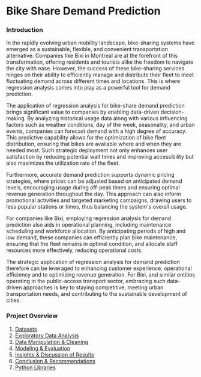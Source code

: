 # Bike Share Demand Prediction


### Introduction

In the rapidly evolving urban mobility landscape, bike-sharing systems have emerged as a sustainable, flexible, and convenient transportation alternative. Companies like Bixi in Montreal are at the forefront of this transformation, offering residents and tourists alike the freedom to navigate the city with ease. However, the success of these bike-sharing services hinges on their ability to efficiently manage and distribute their fleet to meet fluctuating demand across different times and locations. This is where regression analysis comes into play as a powerful tool for demand prediction.

The application of regression analysis for bike-share demand prediction brings significant value to companies by enabling data-driven decision-making. By analyzing historical usage data along with various influencing factors such as weather conditions, day of the week, seasonality, and urban events, companies can forecast demand with a high degree of accuracy. This predictive capability allows for the optimization of bike fleet distribution, ensuring that bikes are available where and when they are needed most. Such strategic deployment not only enhances user satisfaction by reducing potential wait times and improving accessibility but also maximizes the utilization rate of the fleet.

Furthermore, accurate demand prediction supports dynamic pricing strategies, where prices can be adjusted based on anticipated demand levels, encouraging usage during off-peak times and ensuring optimal revenue generation throughout the day. This approach can also inform promotional activities and targeted marketing campaigns, drawing users to less popular stations or times, thus balancing the system's overall usage.

For companies like Bixi, employing regression analysis for demand prediction also aids in operational planning, including maintenance scheduling and workforce allocation. By anticipating periods of high and low demand, these companies can efficiently plan bike maintenance, ensuring that the fleet remains in optimal condition, and allocate staff resources more effectively, reducing operational costs.

The strategic application of regression analysis for demand prediction therefore can be leveraged to enhancing customer experience, operational efficiency and to optimizing revenue generation. For Bixi, and similar entities operating in the public-access transport sector, embracing such data-driven approaches is key to staying competitive, meeting urban transportation needs, and contributing to the sustainable development of cities.

### Project Overview

1. [Datasets](#1-Datasets)
2. [Exploratory Data Analysis](#2-Exploratory-Data-Analysis)
3. [Data Manipulation & Cleaning](#3-Data-Manipulation-&-Cleaning)
4. [Modeling & Evaluation](#4-Modeling-&-Evaluation)
5. [Insights & Discussion of Results](#5-Insights-&-Discussion-of-Results)
6. [Conclusion & Recommendations](#5-Conclusion-&-Recommendations)
7. [Python Libraries](#7-Python-Libraries)

